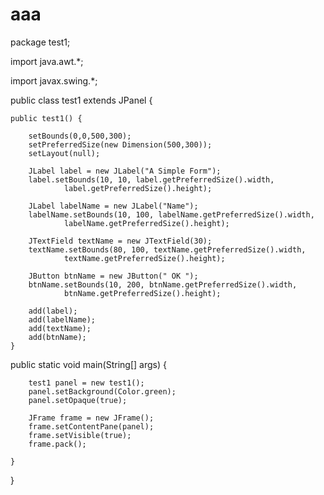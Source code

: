 # aaa
package test1;

import java.awt.*;

import javax.swing.*;


public class test1 extends JPanel {
	
	public test1() {
		
		setBounds(0,0,500,300);
		setPreferredSize(new Dimension(500,300));
		setLayout(null);
		
		JLabel label = new JLabel("A Simple Form");
		label.setBounds(10, 10, label.getPreferredSize().width, 
				label.getPreferredSize().height);

		JLabel labelName = new JLabel("Name");
		labelName.setBounds(10, 100, labelName.getPreferredSize().width, 
				labelName.getPreferredSize().height);

		JTextField textName = new JTextField(30);
		textName.setBounds(80, 100, textName.getPreferredSize().width, 
				textName.getPreferredSize().height);

		JButton btnName = new JButton(" OK ");
		btnName.setBounds(10, 200, btnName.getPreferredSize().width, 
				btnName.getPreferredSize().height);

		add(label);
		add(labelName);
		add(textName);
		add(btnName);
	}
public static void main(String[] args) {
		
		test1 panel = new test1();
		panel.setBackground(Color.green);
		panel.setOpaque(true);
		
		JFrame frame = new JFrame();
		frame.setContentPane(panel);
		frame.setVisible(true);
		frame.pack();
		
	}

}
